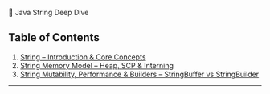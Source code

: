 📘 Java String Deep Dive

## Table of Contents

1. [String – Introduction & Core Concepts](https://github.com/Rajeev-singh-git/Java_Interview_Question/blob/main/Readme/String/Concept/01_String_Intro_Immutability.md)
2. [String Memory Model – Heap, SCP & Interning](https://github.com/Rajeev-singh-git/Java_Interview_Question/blob/main/Readme/String/Concept/02_String_Memory_Model.md)
3. [String Mutability, Performance & Builders – StringBuffer vs StringBuilder](https://github.com/Rajeev-singh-git/Java_Interview_Question/blob/main/Readme/String/Concept/03_String_Constructors_Builders.md)

---


